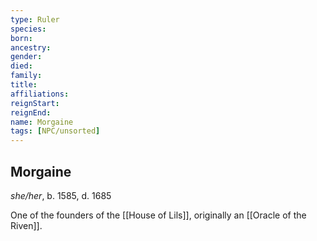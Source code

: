 ```yaml
---
type: Ruler
species:
born:
ancestry:
gender:
died:
family:
title:
affiliations:
reignStart:
reignEnd:
name: Morgaine
tags: [NPC/unsorted]
---
```

## Morgaine
*she/her*, b. 1585, d. 1685

One of the founders of the [[House of Lils]], originally an [[Oracle of the Riven]].


